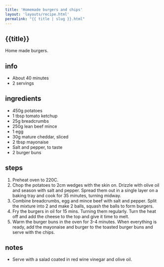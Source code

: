 ```yaml
---
title: 'Homemade burgers and chips'
layout: 'layouts/recipe.html'
permalink: "{{ title | slug }}.html"
---
```


## {{title}}
Home made burgers.

## info  
* About 40 minutes  
* 2 servings  

## ingredients
- 450g potatoes
- 1 tbsp tomato ketchup
- 25g breadcrumbs
- 250g lean beef mince
- 1 egg
- 30g mature cheddar, sliced
- 2 tbsp mayonaise
- Salt and pepper, to taste
- 2 burger buns

## steps  
1. Preheat oven to 220C. 
2. Chop the potatoes to 2cm wedges with the skin on. Drizzle with olive oil and season with salt and pepper. Spread them out in a single layer on a baking tray and cook for 35 minutes, turning midway.
3. Combine breadcrumbs, egg and mince beef with salt and pepper. Split the mixture into 2 and make 2 balls, squash the balls to form burgers.
4. Fry the burgers in oil for 15 mins. Turning them regularly. Turn the heat off and add the cheese to the top and give it time to melt.
5. Warm the burger buns in the oven for 3-4 minutes. When everything is ready, add the mayonaise and burger to the toasted burger buns and serve with the chips.


## notes  
* Serve with a salad coated in red wine vinegar and olive oil.